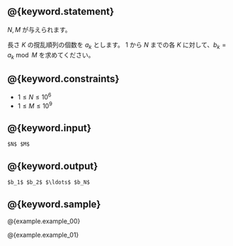 ## @{keyword.statement}
$N, M$ が与えられます。

長さ $K$ の撹乱順列の個数を $a_k$ とします。
$1$ から $N$ までの各 $K$ に対して、$b_k = a_k \bmod M$ を求めてください。


## @{keyword.constraints}
- $1 \leq N \leq 10^6$
- $1 \leq M \leq 10^9$

## @{keyword.input}

```
$N$ $M$
```

## @{keyword.output}

```
$b_1$ $b_2$ $\ldots$ $b_N$
```

## @{keyword.sample}

@{example.example_00}

@{example.example_01}
